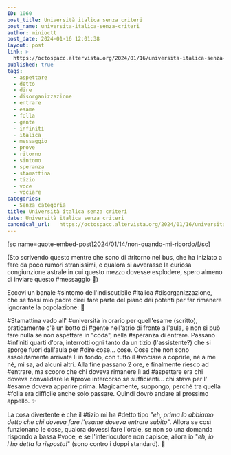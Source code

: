 ```yaml
---
ID: 1060
post_title: Università italica senza criteri
post_name: universita-italica-senza-criteri
author: minioctt
post_date: 2024-01-16 12:01:38
layout: post
link: >
  https://octospacc.altervista.org/2024/01/16/universita-italica-senza-criteri/
published: true
tags:
  - aspettare
  - detto
  - dire
  - disorganizzazione
  - entrare
  - esame
  - folla
  - gente
  - infiniti
  - italica
  - messaggio
  - prove
  - ritorno
  - sintomo
  - speranza
  - stamattina
  - tizio
  - voce
  - vociare
categories:
  - Senza categoria
title: Università italica senza criteri
date: Università italica senza criteri
canonical_url:   https://octospacc.altervista.org/2024/01/16/universita-italica-senza-criteri/
---
```

<!-- wp:paragraph -->
<p>[sc name=quote-embed-post]2024/01/14/non-quando-mi-ricordo/[/sc]</p>
<!-- /wp:paragraph -->

<!-- wp:paragraph -->
<p>(Sto scrivendo questo mentre che sono di #ritorno nel bus, che ha iniziato a fare da poco rumori stranissimi, e qualora si avverasse la curiosa congiunzione astrale in cui questo mezzo dovesse esplodere, spero almeno di inviare questo #messaggio 👄)</p>
<!-- /wp:paragraph -->

<!-- wp:paragraph -->
<p>Eccovi un banale #sintomo dell'indiscutibile #italica #disorganizzazione, che se fossi mio padre direi fare parte del piano dei potenti per far rimanere ignorante la popolazione: 🦧</p>
<!-- /wp:paragraph -->

<!-- wp:paragraph -->
<p>#Stamattina vado all' #università in orario per quell'esame (scritto), praticamente c'è un botto di #gente nell'atrio di fronte all'aula, e non si può fare nulla se non aspettare in "coda", nella #speranza di entrare. Passano #infiniti quarti d'ora, interrotti ogni tanto da un tizio (l'assistente?) che si sporge fuori dall'aula per #dire cose... cose. Cose che non sono assolutamente arrivate lì in fondo, con tutto il #vociare a coprirle, né a me né, mi sa, ad alcuni altri. Alla fine passano 2 ore, e finalmente riesco ad #entrare, ma scopro che chi doveva rimanere lì ad #aspettare era chi doveva convalidare le #prove intercorso se sufficienti... chi stava per l' #esame doveva apparire prima. Magicamente, suppongo, perché tra quella #folla era difficile anche solo passare. Quindi dovrò andare al prossimo appello. ✨</p>
<!-- /wp:paragraph -->

<!-- wp:paragraph -->
<p>La cosa divertente è che il #tizio mi ha #detto tipo "<em>eh, prima lo abbiamo detto che chi doveva fare l'esame doveva entrare subito</em>". Allora se così funzionano le cose, qualora dovessi fare l'orale, se non so una domanda rispondo a bassa #voce, e se l'interlocutore non capisce, allora io "<em>eh, io l'ho detta la risposta!</em>" (sono contro i doppi standard). 🤫</p>
<!-- /wp:paragraph -->